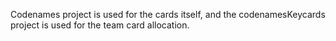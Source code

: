 Codenames project is used for the cards itself, and the codenamesKeycards project is used for the team card allocation.
